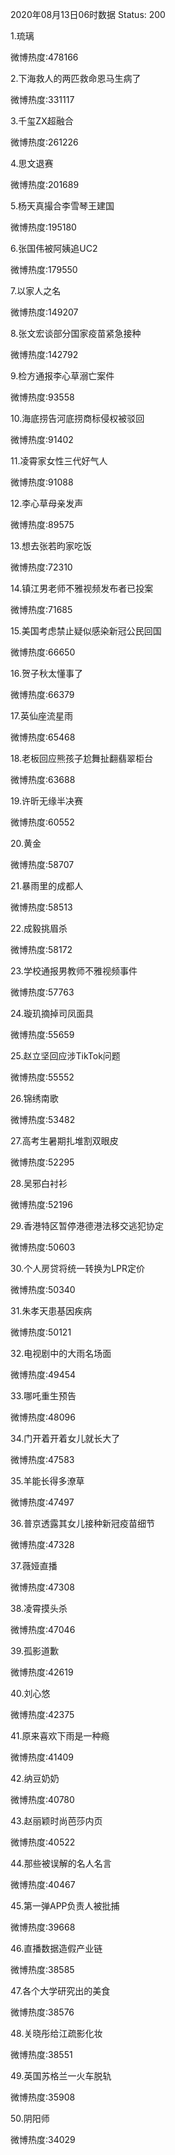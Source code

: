 2020年08月13日06时数据
Status: 200

1.琉璃

微博热度:478166

2.下海救人的两匹救命恩马生病了

微博热度:331117

3.千玺ZX超融合

微博热度:261226

4.思文退赛

微博热度:201689

5.杨天真撮合李雪琴王建国

微博热度:195180

6.张国伟被阿姨追UC2

微博热度:179550

7.以家人之名

微博热度:149207

8.张文宏谈部分国家疫苗紧急接种

微博热度:142792

9.检方通报李心草溺亡案件

微博热度:93558

10.海底捞告河底捞商标侵权被驳回

微博热度:91402

11.凌霄家女性三代好气人

微博热度:91088

12.李心草母亲发声

微博热度:89575

13.想去张若昀家吃饭

微博热度:72310

14.镇江男老师不雅视频发布者已投案

微博热度:71685

15.美国考虑禁止疑似感染新冠公民回国

微博热度:66650

16.贺子秋太懂事了

微博热度:66379

17.英仙座流星雨

微博热度:65468

18.老板回应熊孩子尬舞扯翻翡翠柜台

微博热度:63688

19.许昕无缘半决赛

微博热度:60552

20.黄金

微博热度:58707

21.暴雨里的成都人

微博热度:58513

22.成毅挑眉杀

微博热度:58172

23.学校通报男教师不雅视频事件

微博热度:57763

24.璇玑摘掉司凤面具

微博热度:55659

25.赵立坚回应涉TikTok问题

微博热度:55552

26.锦绣南歌

微博热度:53482

27.高考生暑期扎堆割双眼皮

微博热度:52295

28.吴邪白衬衫

微博热度:52196

29.香港特区暂停港德港法移交逃犯协定

微博热度:50603

30.个人房贷将统一转换为LPR定价

微博热度:50340

31.朱孝天患基因疾病

微博热度:50121

32.电视剧中的大雨名场面

微博热度:49454

33.哪吒重生预告

微博热度:48096

34.门开着开着女儿就长大了

微博热度:47583

35.羊能长得多潦草

微博热度:47497

36.普京透露其女儿接种新冠疫苗细节

微博热度:47328

37.薇娅直播

微博热度:47308

38.凌霄摸头杀

微博热度:47046

39.孤影道歉

微博热度:42619

40.刘心悠

微博热度:42375

41.原来喜欢下雨是一种瘾

微博热度:41409

42.纳豆奶奶

微博热度:40780

43.赵丽颖时尚芭莎内页

微博热度:40522

44.那些被误解的名人名言

微博热度:40467

45.第一弹APP负责人被批捕

微博热度:39668

46.直播数据造假产业链

微博热度:38585

47.各个大学研究出的美食

微博热度:38576

48.关晓彤给江疏影化妆

微博热度:38551

49.英国苏格兰一火车脱轨

微博热度:35908

50.阴阳师

微博热度:34029

